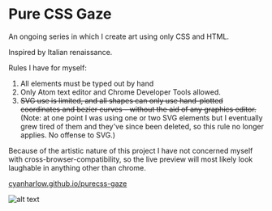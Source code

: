 # Pure CSS Gaze

An ongoing series in which I create art using only CSS and HTML.

Inspired by Italian renaissance. 

Rules I have for myself:

1. All elements must be typed out by hand
2. Only Atom text editor and Chrome Developer Tools allowed.
3. ~~SVG use is limited, and all shapes can only use hand-plotted coordinates and bezier curves - without the aid of any graphics editor.~~
(Note: at one point I was using one or two SVG elements but I eventually grew tired of them and they've since been deleted, so this rule no longer applies. No offense to SVG.)

Because of the artistic nature of this project I have not concerned myself with cross-browser-compatibility, so the live preview will most likely look laughable in anything other than chrome.

[cyanharlow.github.io/purecss-gaze](https://cyanharlow.github.io/purecss-gaze/)

![alt text](https://raw.githubusercontent.com/cyanharlow/purecss-gaze/master/preview.jpg)